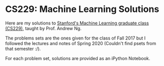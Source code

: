 # CS229: Machine Learning Solutions

Here are my solutions to [Stanford's Machine Learning graduate class (CS229)](http://cs229.stanford.edu/), taught by Prof. Andrew Ng.

The problems sets are the ones given for the class of Fall 2017 but I followed the lectures and notes of Spring 2020 (Couldn't find psets from that semester :/).

For each problem set, solutions are provided as an iPython Notebook.

